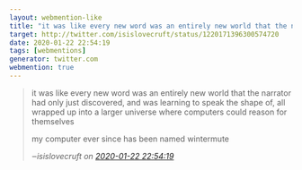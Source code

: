 ```yaml
---
layout: webmention-like
title: "it was like every new word was an entirely new world that the narrator had only just discovered, and was learning to speak the shape of, all wrapped up into a larger universe where computers could reason for themselvesmy computer ever since has been named wintermute"
target: http://twitter.com/isislovecruft/status/1220171396300574720
date: 2020-01-22 22:54:19
tags: [webmentions]
generator: twitter.com
webmention: true
---
```




<blockquote class="external-citation">
  <p>
    it was like every new word was an entirely new world that the narrator had only just discovered, and was learning to speak the shape of, all wrapped up into a larger universe where computers could reason for themselves

my computer ever since has been named wintermute
  </p>
  <cite>‒<span class="p-author p-name">isislovecruft</span>
    on
    <a href="http://twitter.com/isislovecruft/status/1220171396300574720" rel="external nofollow" target="_blank">2020-01-22 22:54:19</a>
  </cite>
</blockquote>



